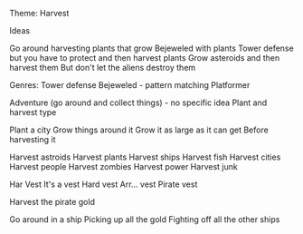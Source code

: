 Theme: Harvest

Ideas

Go around harvesting plants that grow
Bejeweled with plants
Tower defense but you have to protect and then harvest plants
Grow asteroids and then harvest them
But don't let the aliens destroy them

Genres:
Tower defense
Bejeweled - pattern matching
Platformer

Adventure (go around and collect things) - no specific idea
Plant and harvest type

Plant a city
Grow things around it
Grow it as large as it can get
Before harvesting it

Harvest astroids
Harvest plants
Harvest ships
Harvest fish
Harvest cities
Harvest people
Harvest zombies
Harvest power
Harvest junk

Har Vest
It's a vest
Hard vest
Arr... vest
Pirate vest

Harvest the pirate gold

Go around in a ship
Picking up all the gold
Fighting off all the other ships